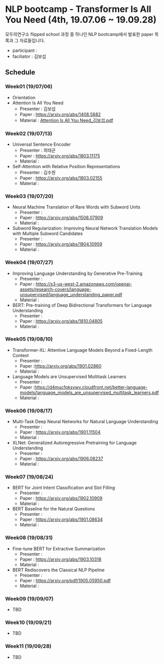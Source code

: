 # NLP bootcamp - Transformer Is All You Need (4th, 19.07.06 ~ 19.09.28)
모두의연구소 flipped school 과정 중 하나인 NLP bootcamp에서 발표한 paper 목록과 그 자료들입니다.

* participant : 
* faciliator : 김보섭

## Schedule
### Week01 (19/07/06)
* Orientation
* Attention Is All You Need
	+ Presenter : 김보섭
	+ Paper :  https://arxiv.org/abs/1408.5882
	+ Material : [Attention Is All You Need_김보섭.pdf](https://github.com/modulabs/NLP-bootcamp/blob/master/4th/week01/Attention%20Is%20All%20You%20Need_%EA%B9%80%EB%B3%B4%EC%84%AD.pdf)
### Week02 (19/07/13)
* Universal Sentence Encoder
	+ Presenter : 최태균
	+ Paper : https://arxiv.org/abs/1803.11175
	+ Material : 
* Self-Attention with Relative Position Representations
	+ Presenter : 김수원
	+ Paper : https://arxiv.org/abs/1803.02155
	+ Material :
### Week03 (19/07/20)
* Neural Machine Translation of Rare Words with Subword Units
	+ Presenter : 
	+ Paper : https://arxiv.org/abs/1508.07909
	+ Material : 
* Subword Regularization: Improving Neural Network Translation Models with Multiple Subword Candidates
	+ Presenter :
	+ Paper : https://arxiv.org/abs/1804.10959
	+ Material :
### Week04 (19/07/27)
* Improving Language Understanding by Generative Pre-Training
	+ Presenter : 
	+ Paper : https://s3-us-west-2.amazonaws.com/openai-assets/research-covers/language-unsupervised/language_understanding_paper.pdf
	+ Material : 
* BERT: Pre-training of Deep Bidirectional Transformers for Language Understanding 
	+ Presenter :
	+ Paper : https://arxiv.org/abs/1810.04805
	+ Material :
### Week05 (19/08/10)
* Transformer-XL: Attentive Language Models Beyond a Fixed-Length Context 
	+ Presenter : 
	+ Paper :https://arxiv.org/abs/1901.02860
	+ Material : 
* Language Models are Unsupervised Multitask Learners 
	+ Presenter :
	+ Paper :https://d4mucfpksywv.cloudfront.net/better-language-models/language_models_are_unsupervised_multitask_learners.pdf
	+ Material :
### Week06 (19/08/17)
* Multi-Task Deep Neural Networks for Natural Language Understanding
	+ Presenter : 
	+ Paper : https://arxiv.org/abs/1901.11504
	+ Material : 
* XLNet: Generalized Autoregressive Pretraining for Language Understanding
	+ Presenter :
	+ Paper : https://arxiv.org/abs/1906.08237
	+ Material :
### Week07 (19/08/24)
* BERT for Joint Intent Classification and Slot Filling
	+ Presenter : 
	+ Paper : https://arxiv.org/abs/1902.10909
	+ Material : 
* BERT Baseline for the Natural Questions
	+ Presenter :
	+ Paper : https://arxiv.org/abs/1901.08634
	+ Material :
### Week08 (19/08/31)
* Fine-tune BERT for Extractive Summarization
	+ Presenter : 
	+ Paper : https://arxiv.org/abs/1903.10318
	+ Material : 
* BERT Rediscovers the Classical NLP Pipeline
	+ Presenter :
	+ Paper : https://arxiv.org/pdf/1905.05950.pdf
	+ Material :
### Week09 (19/09/07)
* TBD
### Week10 (19/09/21)
* TBD
### Week11 (19/09/28)
* TBD
